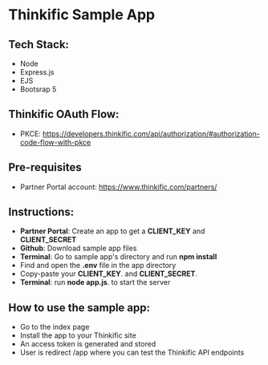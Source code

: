 # Thinkific Sample App

## Tech Stack:

- Node
- Express.js
- EJS
- Bootsrap 5

## Thinkific OAuth Flow:

- PKCE: https://developers.thinkific.com/api/authorization/#authorization-code-flow-with-pkce

## Pre-requisites

- Partner Portal account: https://www.thinkific.com/partners/

## Instructions:

- **Partner Portal**: Create an app to get a **CLIENT_KEY** and **CLIENT_SECRET**
- **Github**: Download sample app files
- **Terminal**: Go to sample app's directory and run **npm install**
- Find and open the **.env** file in the app directory
- Copy-paste your **CLIENT_KEY**. and **CLIENT_SECRET**.
- **Terminal**: run **node app.js**. to start the server

## How to use the sample app:

- Go to the index page
- Install the app to your Thinkific site
- An access token is generated and stored
- User is redirect /app where you can test the Thinkific API endpoints
